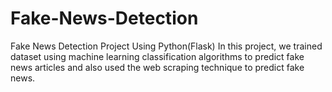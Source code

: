 # Fake-News-Detection
Fake News Detection Project Using Python(Flask)
In this project, we trained dataset using machine learning classification algorithms to predict fake news articles and also used the web scraping technique to predict fake news.
